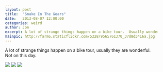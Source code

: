```yaml
---
layout: post
title:  "Snake In The Gears"
date:   2013-08-07 12:00:00
categories: weird
author: Jon
excerpt: A lot of strange things happen on a bike tour.  Usually wonderful
mainpic: http://farm6.staticflickr.com/5328/9565761370_37d8d3416a.jpg
---
```


A lot of strange things happen on a bike tour, usually they are wonderful.  Not on this day.

<img class="left_photo" src="http://farm8.staticflickr.com/7358/9565759350_c5984a562a.jpg" />

<img class="left_photo" src="http://farm4.staticflickr.com/3751/9565760098_9dffde0554.jpg" />

<img class="left_photo" src="{{ page.mainpic }}" />


